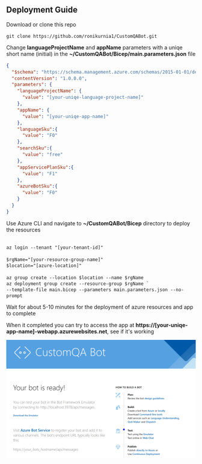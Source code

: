 
## Deployment Guide

Download or clone this repo

```shell
git clone https://github.com/ronikurnia1/CustomQABot.git
```
Change **languageProjectName** and **appName** parameters with a uniqe short name (initial) in the **~/CustomQABot/Bicep/main.parameters.json** file

```json
{
  "$schema": "https://schema.management.azure.com/schemas/2015-01-01/deploymentParameters.json#",
  "contentVersion": "1.0.0.0",
  "parameters": {
    "languageProjectName": {
      "value": "[your-uniqe-language-project-name]"
    },
    "appName": {
      "value": "[your-uniqe-app-name]"
    },
    "languageSku":{
      "value": "F0"
    },
    "searchSku":{
      "value": "free"
    },
    "appServicePlanSku":{
      "value": "F1"
    },
    "azureBotSku":{
      "value": "F0"
    }
  }
}
```

Use Azure CLI and navigate to **~/CustomQABot/Bicep** directory to deploy the resources

```shell

az login --tenant "[your-tenant-id]"

$rgName="[your-resource-group-name]"
$location="[azure-location]"

az group create --location $location --name $rgName
az deployment group create --resource-group $rgName `
--template-file main.bicep --parameters main.parameters.json --no-prompt
```

Wait for about 5-10 minutes for the deployment of azure resources and app to complete

When it completed you can try to access the app at **https://[your-uniqe-app-name]-webapp.azurewebsites.net**, see if it's working

<img src="assets/bot_landing_page.png" alt="drawing" />

